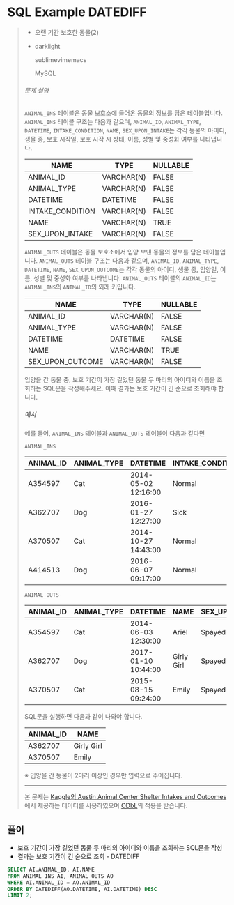 # SQL Example DATEDIFF

> - 오랜 기간 보호한 동물(2)
>
> - darklight
>
>   sublimevimemacs
>
>   MySQL 
>
> ###### 문제 설명
>
> `ANIMAL_INS` 테이블은 동물 보호소에 들어온 동물의 정보를 담은 테이블입니다. `ANIMAL_INS` 테이블 구조는 다음과 같으며, `ANIMAL_ID`, `ANIMAL_TYPE`, `DATETIME`, `INTAKE_CONDITION`, `NAME`, `SEX_UPON_INTAKE`는 각각 동물의 아이디, 생물 종, 보호 시작일, 보호 시작 시 상태, 이름, 성별 및 중성화 여부를 나타냅니다.
>
> | NAME             | TYPE       | NULLABLE |
> | ---------------- | ---------- | -------- |
> | ANIMAL_ID        | VARCHAR(N) | FALSE    |
> | ANIMAL_TYPE      | VARCHAR(N) | FALSE    |
> | DATETIME         | DATETIME   | FALSE    |
> | INTAKE_CONDITION | VARCHAR(N) | FALSE    |
> | NAME             | VARCHAR(N) | TRUE     |
> | SEX_UPON_INTAKE  | VARCHAR(N) | FALSE    |
>
> `ANIMAL_OUTS` 테이블은 동물 보호소에서 입양 보낸 동물의 정보를 담은 테이블입니다. `ANIMAL_OUTS` 테이블 구조는 다음과 같으며, `ANIMAL_ID`, `ANIMAL_TYPE`, `DATETIME`, `NAME`, `SEX_UPON_OUTCOME`는 각각 동물의 아이디, 생물 종, 입양일, 이름, 성별 및 중성화 여부를 나타냅니다. `ANIMAL_OUTS` 테이블의 `ANIMAL_ID`는 `ANIMAL_INS`의 `ANIMAL_ID`의 외래 키입니다.
>
> | NAME             | TYPE       | NULLABLE |
> | ---------------- | ---------- | -------- |
> | ANIMAL_ID        | VARCHAR(N) | FALSE    |
> | ANIMAL_TYPE      | VARCHAR(N) | FALSE    |
> | DATETIME         | DATETIME   | FALSE    |
> | NAME             | VARCHAR(N) | TRUE     |
> | SEX_UPON_OUTCOME | VARCHAR(N) | FALSE    |
>
> 입양을 간 동물 중, 보호 기간이 가장 길었던 동물 두 마리의 아이디와 이름을 조회하는 SQL문을 작성해주세요. 이때 결과는 보호 기간이 긴 순으로 조회해야 합니다.
>
> ##### 예시
>
> 예를 들어, `ANIMAL_INS` 테이블과 `ANIMAL_OUTS` 테이블이 다음과 같다면
>
> ```
> ANIMAL_INS
> ```
>
> | ANIMAL_ID | ANIMAL_TYPE | DATETIME            | INTAKE_CONDITION | NAME       | SEX_UPON_INTAKE |
> | --------- | ----------- | ------------------- | ---------------- | ---------- | --------------- |
> | A354597   | Cat         | 2014-05-02 12:16:00 | Normal           | Ariel      | Spayed Female   |
> | A362707   | Dog         | 2016-01-27 12:27:00 | Sick             | Girly Girl | Spayed Female   |
> | A370507   | Cat         | 2014-10-27 14:43:00 | Normal           | Emily      | Spayed Female   |
> | A414513   | Dog         | 2016-06-07 09:17:00 | Normal           | Rocky      | Neutered Male   |
>
> ```
> ANIMAL_OUTS
> ```
>
> | ANIMAL_ID | ANIMAL_TYPE | DATETIME            | NAME       | SEX_UPON_OUTCOME |
> | --------- | ----------- | ------------------- | ---------- | ---------------- |
> | A354597   | Cat         | 2014-06-03 12:30:00 | Ariel      | Spayed Female    |
> | A362707   | Dog         | 2017-01-10 10:44:00 | Girly Girl | Spayed Female    |
> | A370507   | Cat         | 2015-08-15 09:24:00 | Emily      | Spayed Female    |
>
> SQL문을 실행하면 다음과 같이 나와야 합니다.
>
> | ANIMAL_ID | NAME       |
> | --------- | ---------- |
> | A362707   | Girly Girl |
> | A370507   | Emily      |
>
> ※ 입양을 간 동물이 2마리 이상인 경우만 입력으로 주어집니다.
>
> ------
>
> 본 문제는 [Kaggle의 Austin Animal Center Shelter Intakes and Outcomes](https://www.kaggle.com/aaronschlegel/austin-animal-center-shelter-intakes-and-outcomes)에서 제공하는 데이터를 사용하였으며 [ODbL](https://opendatacommons.org/licenses/odbl/1.0/)의 적용을 받습니다.



## 풀이

- 보호 기간이 가장 길었던 동물 두 마리의 아이디와 이름을 조회하는 SQL문을 작성
- 결과는 보호 기간이 긴 순으로 조회 - DATEDIFF

```sql
SELECT AI.ANIMAL_ID, AI.NAME
FROM ANIMAL_INS AI, ANIMAL_OUTS AO
WHERE AI.ANIMAL_ID = AO.ANIMAL_ID
ORDER BY DATEDIFF(AO.DATETIME, AI.DATETIME) DESC
LIMIT 2;
```

